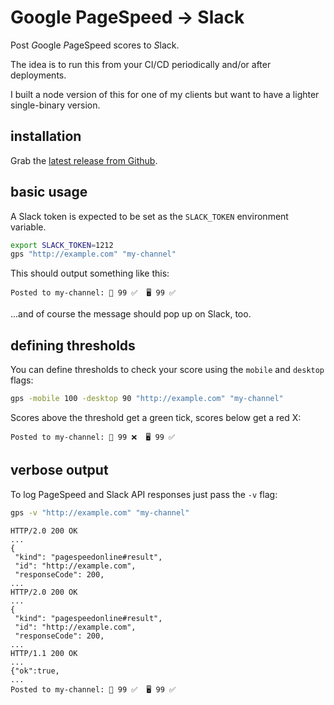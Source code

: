 # Google PageSpeed -> Slack

Post *G*oogle *P*ageSpeed scores to *S*lack.

The idea is to run this from your CI/CD periodically and/or after deployments.

I built a node version of this for one of my clients but want to have a lighter single-binary version.

## installation

Grab the [latest release from Github](https://github.com/csabapalfi/gps/releases/latest).

## basic usage

A Slack token is expected to be set as the `SLACK_TOKEN` environment variable.
```sh
export SLACK_TOKEN=1212
gps "http://example.com" "my-channel"
```
This should output something like this:
```
Posted to my-channel: 📱 99 ✅  🖥 99 ✅
```
...and of course the message should pop up on Slack, too.


## defining thresholds

You can define thresholds to check your score using the `mobile` and `desktop` flags:
```sh
gps -mobile 100 -desktop 90 "http://example.com" "my-channel"
```
Scores above the threshold get a green tick, scores below get a red X:
```
Posted to my-channel: 📱 99 ❌  🖥 99 ✅
```

## verbose output

To log PageSpeed and Slack API responses just pass the `-v` flag:

```sh
gps -v "http://example.com" "my-channel"
```
```
HTTP/2.0 200 OK
...
{
 "kind": "pagespeedonline#result",
 "id": "http://example.com",
 "responseCode": 200,
...
HTTP/2.0 200 OK
...
{
 "kind": "pagespeedonline#result",
 "id": "http://example.com",
 "responseCode": 200,
...
HTTP/1.1 200 OK
...
{"ok":true,
...
Posted to my-channel: 📱 99 ✅  🖥 99 ✅
```
